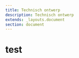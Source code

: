 ```yaml
---
title: Technisch ontwerp
description: Technisch ontwerp
extends: _layouts.document
section: document
---
```

# test

